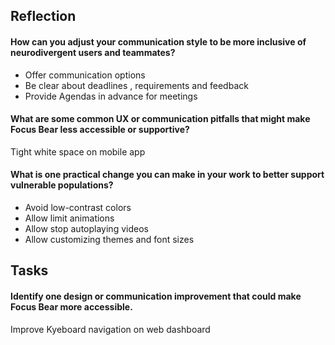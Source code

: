 ## Reflection

#### How can you adjust your communication style to be more inclusive of neurodivergent users and teammates?
- Offer communication options
- Be clear about deadlines , requirements and feedback
- Provide Agendas in advance for meetings
  
#### What are some common UX or communication pitfalls that might make Focus Bear less accessible or supportive?
Tight white space on mobile app

#### What is one practical change you can make in your work to better support vulnerable populations?
- Avoid low-contrast colors
- Allow limit animations
- Allow stop autoplaying videos
- Allow customizing themes and font sizes


## Tasks

#### Identify one design or communication improvement that could make Focus Bear more accessible.
Improve Kyeboard navigation on web dashboard

